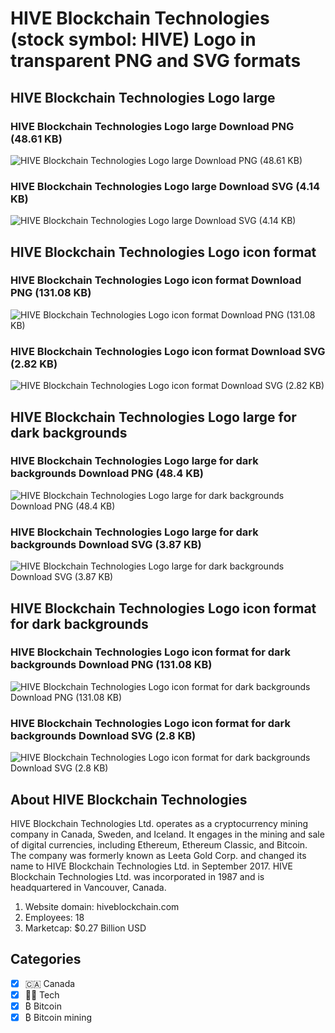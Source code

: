 # HIVE Blockchain Technologies (stock symbol: HIVE) Logo in transparent PNG and SVG formats

## HIVE Blockchain Technologies Logo large

### HIVE Blockchain Technologies Logo large Download PNG (48.61 KB)

![HIVE Blockchain Technologies Logo large Download PNG (48.61 KB)](/img/orig/HIVE_BIG-b0f0c511.png)

### HIVE Blockchain Technologies Logo large Download SVG (4.14 KB)

![HIVE Blockchain Technologies Logo large Download SVG (4.14 KB)](/img/orig/HIVE_BIG-2645ced3.svg)

## HIVE Blockchain Technologies Logo icon format

### HIVE Blockchain Technologies Logo icon format Download PNG (131.08 KB)

![HIVE Blockchain Technologies Logo icon format Download PNG (131.08 KB)](/img/orig/HIVE-f2c28dec.png)

### HIVE Blockchain Technologies Logo icon format Download SVG (2.82 KB)

![HIVE Blockchain Technologies Logo icon format Download SVG (2.82 KB)](/img/orig/HIVE-c06fc364.svg)

## HIVE Blockchain Technologies Logo large for dark backgrounds

### HIVE Blockchain Technologies Logo large for dark backgrounds Download PNG (48.4 KB)

![HIVE Blockchain Technologies Logo large for dark backgrounds Download PNG (48.4 KB)](/img/orig/HIVE_BIG.D-12302e72.png)

### HIVE Blockchain Technologies Logo large for dark backgrounds Download SVG (3.87 KB)

![HIVE Blockchain Technologies Logo large for dark backgrounds Download SVG (3.87 KB)](/img/orig/HIVE_BIG.D-481093de.svg)

## HIVE Blockchain Technologies Logo icon format for dark backgrounds

### HIVE Blockchain Technologies Logo icon format for dark backgrounds Download PNG (131.08 KB)

![HIVE Blockchain Technologies Logo icon format for dark backgrounds Download PNG (131.08 KB)](/img/orig/HIVE.D-c891b5e7.png)

### HIVE Blockchain Technologies Logo icon format for dark backgrounds Download SVG (2.8 KB)

![HIVE Blockchain Technologies Logo icon format for dark backgrounds Download SVG (2.8 KB)](/img/orig/HIVE.D-dfe2e1f4.svg)

## About HIVE Blockchain Technologies

HIVE Blockchain Technologies Ltd. operates as a cryptocurrency mining company in Canada, Sweden, and Iceland. It engages in the mining and sale of digital currencies, including Ethereum, Ethereum Classic, and Bitcoin. The company was formerly known as Leeta Gold Corp. and changed its name to HIVE Blockchain Technologies Ltd. in September 2017. HIVE Blockchain Technologies Ltd. was incorporated in 1987 and is headquartered in Vancouver, Canada.

1. Website domain: hiveblockchain.com
2. Employees: 18
3. Marketcap: $0.27 Billion USD


## Categories
- [x] 🇨🇦 Canada
- [x] 👩‍💻 Tech
- [x] ₿ Bitcoin
- [x] ₿ Bitcoin mining
